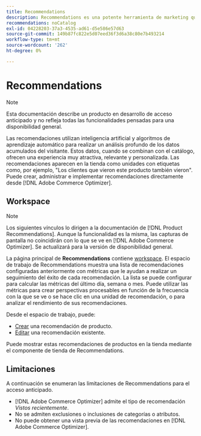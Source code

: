 ```yaml
---
title: Recommendations
description: Recommendations es una potente herramienta de marketing que puede utilizar para aumentar las conversiones, aumentar los ingresos y estimular la participación del comprador.
recommendations: noCatalog
exl-id: 04228203-37a3-4535-ad61-d5e586e57d63
source-git-commit: 149b87fc822e5d07eed36f3d6a38c80e7b493214
workflow-type: tm+mt
source-wordcount: '262'
ht-degree: 0%

---
```


# Recommendations

>[!NOTE]
>
>Esta documentación describe un producto en desarrollo de acceso anticipado y no refleja todas las funcionalidades pensadas para una disponibilidad general.

Las recomendaciones utilizan inteligencia artificial y algoritmos de aprendizaje automático para realizar un análisis profundo de los datos acumulados del visitante. Estos datos, cuando se combinan con el catálogo, ofrecen una experiencia muy atractiva, relevante y personalizada. Las recomendaciones aparecen en la tienda como unidades con etiquetas como, por ejemplo, &quot;Los clientes que vieron este producto también vieron&quot;. Puede crear, administrar e implementar recomendaciones directamente desde [!DNL Adobe Commerce Optimizer].

## Workspace

>[!NOTE]
>
>Los siguientes vínculos lo dirigen a la documentación de [!DNL Product Recommendations]. Aunque la funcionalidad es la misma, las capturas de pantalla no coincidirán con lo que se ve en [!DNL Adobe Commerce Optimizer]. Se actualizará para la versión de disponibilidad general.

La página principal de **Recommendations** contiene [workspace](../../product-recommendations/workspace.md). El espacio de trabajo de Recommendations muestra una lista de recomendaciones configuradas anteriormente con métricas que le ayudan a realizar un seguimiento del éxito de cada recomendación. La lista se puede configurar para calcular las métricas del último día, semana o mes. Puede utilizar las métricas para crear perspectivas procesables en función de la frecuencia con la que se ve o se hace clic en una unidad de recomendación, o para analizar el rendimiento de sus recomendaciones.

Desde el espacio de trabajo, puede:

- [Crear](../../product-recommendations/create.md) una recomendación de producto.
- [Editar](../../product-recommendations/edit.md) una recomendación existente.

Puede mostrar estas recomendaciones de productos en la tienda mediante el componente de tienda de Recommendations.

## Limitaciones

A continuación se enumeran las limitaciones de Recommendations para el acceso anticipado.

- [!DNL Adobe Commerce Optimizer] admite el tipo de recomendación _Vistos recientemente_.
- No se admiten exclusiones o inclusiones de categorías o atributos.
- No puede obtener una vista previa de las recomendaciones en [!DNL Adobe Commerce Optimizer].
